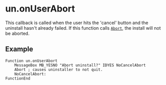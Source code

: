 # un.onUserAbort

This callback is called when the user hits the 'cancel' button and the uninstall hasn't already failed. If this function calls [`Abort`][1], the install will not be aborted.

## Example

	Function un.onUserAbort
		MessageBox MB_YESNO "Abort uninstall?" IDYES NoCancelAbort
		Abort ; causes uninstaller to not quit.
		NoCancelAbort:
	FunctionEnd

[1]: ../Reference/Abort.md